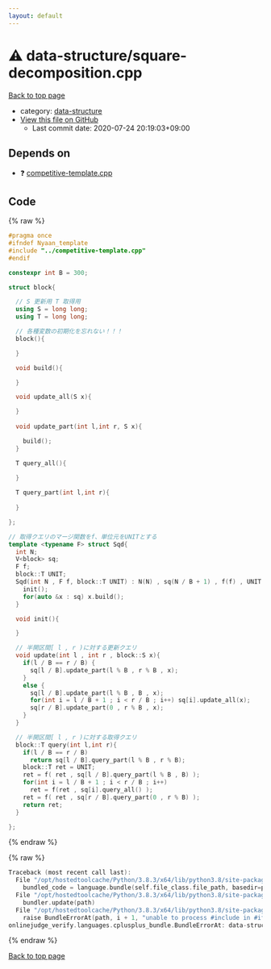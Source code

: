 ```yaml
---
layout: default
---
```


<!-- mathjax config similar to math.stackexchange -->
<script type="text/javascript" async
  src="https://cdnjs.cloudflare.com/ajax/libs/mathjax/2.7.5/MathJax.js?config=TeX-MML-AM_CHTML">
</script>
<script type="text/x-mathjax-config">
  MathJax.Hub.Config({
    TeX: { equationNumbers: { autoNumber: "AMS" }},
    tex2jax: {
      inlineMath: [ ['$','$'] ],
      processEscapes: true
    },
    "HTML-CSS": { matchFontHeight: false },
    displayAlign: "left",
    displayIndent: "2em"
  });
</script>

<script type="text/javascript" src="https://cdnjs.cloudflare.com/ajax/libs/jquery/3.4.1/jquery.min.js"></script>
<script src="https://cdn.jsdelivr.net/npm/jquery-balloon-js@1.1.2/jquery.balloon.min.js" integrity="sha256-ZEYs9VrgAeNuPvs15E39OsyOJaIkXEEt10fzxJ20+2I=" crossorigin="anonymous"></script>
<script type="text/javascript" src="../../assets/js/copy-button.js"></script>
<link rel="stylesheet" href="../../assets/css/copy-button.css" />


# :warning: data-structure/square-decomposition.cpp

<a href="../../index.html">Back to top page</a>

* category: <a href="../../index.html#36397fe12f935090ad150c6ce0c258d4">data-structure</a>
* <a href="{{ site.github.repository_url }}/blob/master/data-structure/square-decomposition.cpp">View this file on GitHub</a>
    - Last commit date: 2020-07-24 20:19:03+09:00




## Depends on

* :question: <a href="../competitive-template.cpp.html">competitive-template.cpp</a>


## Code

<a id="unbundled"></a>
{% raw %}
```cpp
#pragma once
#ifndef Nyaan_template
#include "../competitive-template.cpp"
#endif

constexpr int B = 300;

struct block{

  // S 更新用 T 取得用
  using S = long long;
  using T = long long;

  // 各種変数の初期化を忘れない！！！
  block(){

  }

  void build(){

  }

  void update_all(S x){

  }
  
  void update_part(int l,int r, S x){

    build();
  }

  T query_all(){

  }
  
  T query_part(int l,int r){
  
  }

};

// 取得クエリのマージ関数をf、単位元をUNITとする
template <typename F> struct Sqd{
  int N;
  V<block> sq;
  F f;
  block::T UNIT;
  Sqd(int N , F f, block::T UNIT) : N(N) , sq(N / B + 1) , f(f) , UNIT(UNIT) {
    init();
    for(auto &x : sq) x.build();
  }

  void init(){

  }

  // 半開区間[ l , r )に対する更新クエリ
  void update(int l , int r , block::S x){
    if(l / B == r / B) {
      sq[l / B].update_part(l % B , r % B , x);
    }
    else {
      sq[l / B].update_part(l % B , B , x);
      for(int i = l / B + 1 ; i < r / B ; i++) sq[i].update_all(x);
      sq[r / B].update_part(0 , r % B , x);
    }
  }

  // 半開区間[ l , r )に対する取得クエリ
  block::T query(int l,int r){
    if(l / B == r / B)
      return sq[l / B].query_part(l % B , r % B);
    block::T ret = UNIT;
    ret = f( ret , sq[l / B].query_part(l % B , B) );
    for(int i = l / B + 1 ; i < r / B ; i++) 
      ret = f(ret , sq[i].query_all() );
    ret = f( ret , sq[r / B].query_part(0 , r % B) );
    return ret;
  }

};
```
{% endraw %}

<a id="bundled"></a>
{% raw %}
```cpp
Traceback (most recent call last):
  File "/opt/hostedtoolcache/Python/3.8.3/x64/lib/python3.8/site-packages/onlinejudge_verify/docs.py", line 349, in write_contents
    bundled_code = language.bundle(self.file_class.file_path, basedir=pathlib.Path.cwd())
  File "/opt/hostedtoolcache/Python/3.8.3/x64/lib/python3.8/site-packages/onlinejudge_verify/languages/cplusplus.py", line 185, in bundle
    bundler.update(path)
  File "/opt/hostedtoolcache/Python/3.8.3/x64/lib/python3.8/site-packages/onlinejudge_verify/languages/cplusplus_bundle.py", line 306, in update
    raise BundleErrorAt(path, i + 1, "unable to process #include in #if / #ifdef / #ifndef other than include guards")
onlinejudge_verify.languages.cplusplus_bundle.BundleErrorAt: data-structure/square-decomposition.cpp: line 3: unable to process #include in #if / #ifdef / #ifndef other than include guards

```
{% endraw %}

<a href="../../index.html">Back to top page</a>

